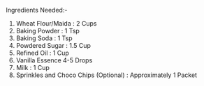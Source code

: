Ingredients Needed:-

1. Wheat Flour/Maida : 2 Cups
2. Baking Powder : 1 Tsp
3. Baking Soda : 1 Tsp
4. Powdered Sugar : 1.5 Cup
5. Refined Oil : 1 Cup
6. Vanilla Essence 4-5 Drops
7. Milk : 1 Cup
8. Sprinkles and Choco Chips (Optional) : Approximately 1 Packet 

